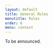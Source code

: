 ```yaml
---
layout: default
title: General Rules
menutitle: Rules
order: 6
menu: contest
---
```

To be announced.